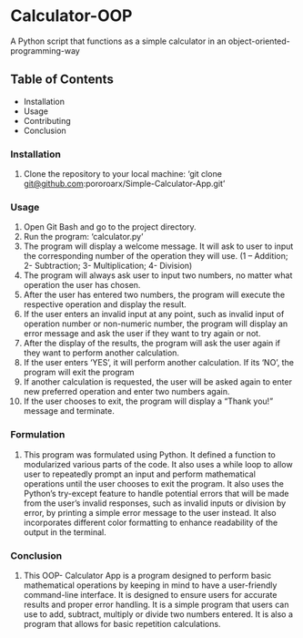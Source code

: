 # Calculator-OOP
A Python script that functions as a simple calculator in an object-oriented-programming-way


## Table of Contents
- Installation
- Usage
- Contributing
- Conclusion

### Installation
1.	Clone the repository to your local machine: ‘git clone git@github.com:pororoarx/Simple-Calculator-App.git’

### Usage
1.	Open Git Bash and go to the project directory.
2.	Run the program: ‘calculator.py’
3.	 The program will display a welcome message. It will ask to user to input the corresponding number of the operation they will use. (1 – Addition; 2- Subtraction; 3- Multiplication; 4- Division)
4.	The program will always ask user to input two numbers, no matter what operation the user has chosen.
5.	After the user has entered two numbers, the program will execute the respective operation and display the result.
6.	If the user enters an invalid input at any point, such as invalid input of operation number or non-numeric number, the program will display an error message and ask the user if they want to try again or not.
7.	After the display of the results, the program will ask the user again if they want to perform another calculation.
8.	If the user enters ‘YES’, it will perform another calculation. If its ‘NO’, the program will exit the program
9.	If another calculation is requested, the user will be asked again to enter new preferred operation and enter two numbers again.
10.	If the user chooses to exit, the program will display a “Thank you!” message and terminate.

### Formulation
1. This program was formulated using Python. It defined a function to modularized various parts of the code. It also uses a while loop to allow user to repeatedly prompt an input and perform mathematical operations until the user chooses to exit the program. It also uses the Python’s try-except feature to handle potential errors that will be made from the user’s invalid responses, such as invalid inputs or division by error, by printing a simple error message to the user instead. It also incorporates different color formatting to enhance readability of the output in the terminal. 

### Conclusion
1. This OOP- Calculator App is a program designed to perform basic mathematical operations by keeping in mind to have a user-friendly command-line interface. It is designed to ensure users for accurate results and proper error handling. It is a simple program that users can use to add, subtract, multiply or divide two numbers entered. It is also a program that allows for basic repetition calculations.
